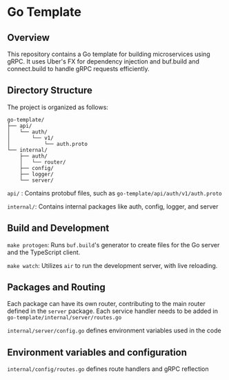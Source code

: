 # Go Template

## Overview

This repository contains a Go template for building microservices using gRPC. It uses Uber's FX for dependency injection and buf.build and connect.build to handle gRPC requests efficiently.

## Directory Structure

The project is organized as follows:

```
go-template/
├── api/
│   └── auth/
│       └── v1/
│           └── auth.proto
└── internal/
    ├── auth/
    │   └── router/
    ├── config/
    ├── logger/
    └── server/
```

`api/` : Contains protobuf files, such as `go-template/api/auth/v1/auth.proto`

`internal/`: Contains internal packages like auth, config, logger, and server

## Build and Development

`make protogen`: Runs `buf.build`'s generator to create files for the Go server and the TypeScript client.

`make watch`: Utilizes `air` to run the development server, with live reloading.

## Packages and Routing

Each package can have its own router, contributing to the main router defined in the `server` package. Each service handler needs to be added in `go-template/internal/server/routes.go`

`internal/server/config.go` defines environment variables used in the code

## Environment variables and configuration

`internal/config/routes.go` defines route handlers and gRPC reflection
